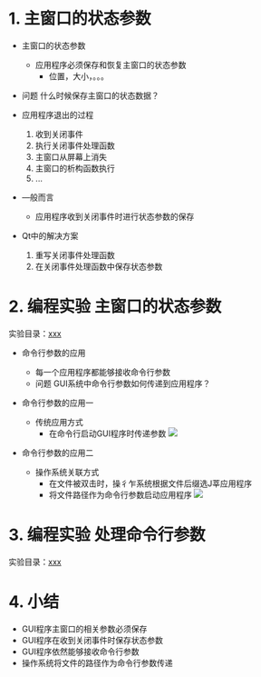 # 1. 主窗口的状态参数
- 主窗口的状态参数
    - 应用程序必须保存和恢复主窗口的状态参数
        - 位置，大小，。。。

- 问题
    什么时候保存主窗口的状态数据？

- 应用程序退出的过程
    1. 收到关闭事件
    2. 执行关闭事件处理函数
    3. 主窗口从屏幕上消失
    4. 主窗口的析构函数执行
    5. ...

- —般而言
    - 应用程序收到关闭事件时进行状态参数的保存
- Qt中的解决方案
    1. 重写关闭事件处理函数
    2. 在关闭事件处理函数中保存状态参数

# 2. 编程实验 主窗口的状态参数
实验目录：[xxx](vx_attachments\xxx)

- 命令行参数的应用
    - 每一个应用程序都能够接收命令行参数
    - 问题
        GUI系统中命令行参数如何传递到应用程序？

- 命令行参数的应用一
    - 传统应用方式
        - 在命令行启动GUI程序时传递参数
        ![](_v_images_/.png)

- 命令行参数的应用二
    - 操作系统关联方式
        - 在文件被双击时，操彳乍系统根据文件后缀选J莘应用程序
        - 将文件路径作为命令行参数启动应用程序
        ![](_v_images_/.png)

# 3. 编程实验 处理命令行参数
实验目录：[xxx](vx_attachments\xxx)

# 4. 小结
- GUI程序主窗口的相关参数必须保存
- GUI程序在收到关闭事件时保存状态参数
- GUI程序依然能够接收命令行参数
- 操作系统将文件的路径作为命令行参数传递
